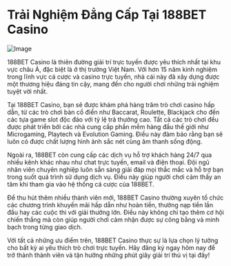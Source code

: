 # Trải Nghiệm Đẳng Cấp Tại 188BET Casino

![Image](https://github.com/user-attachments/assets/bd51ea9f-0666-407b-a7a7-98ead6de688c)

188BET Casino là thiên đường giải trí trực tuyến được yêu thích nhất tại khu vực châu Á, đặc biệt là ở thị trường Việt Nam. Với hơn 15 năm kinh nghiệm trong lĩnh vực cá cược và casino trực tuyến, nhà cái này đã xây dựng được một thương hiệu đáng tin cậy, mang đến cho người chơi những trải nghiệm tuyệt vời nhất.

Tại 188BET Casino, bạn sẽ được khám phá hàng trăm trò chơi casino hấp dẫn, từ các trò chơi bàn cổ điển như Baccarat, Roulette, Blackjack cho đến các tựa game slot độc đáo với tỷ lệ trả thưởng cao. Tất cả các trò chơi đều được phát triển bởi các nhà cung cấp phần mềm hàng đầu thế giới như Microgaming, Playtech và Evolution Gaming. Điều này đảm bảo rằng bạn sẽ luôn có được chất lượng hình ảnh sắc nét cùng âm thanh sống động.

Ngoài ra, 188BET còn cung cấp các dịch vụ hỗ trợ khách hàng 24/7 qua nhiều kênh khác nhau như chat trực tuyến, email và điện thoại. Đội ngũ nhân viên chuyên nghiệp luôn sẵn sàng giải đáp mọi thắc mắc và hỗ trợ bạn trong suốt quá trình sử dụng dịch vụ. Điều này giúp người chơi cảm thấy an tâm khi tham gia vào hệ thống cá cược của 188BET.

Để thu hút thêm nhiều thành viên mới, 188BET Casino thường xuyên tổ chức các chương trình khuyến mãi hấp dẫn như hoàn tiền, thưởng nạp tiền lần đầu hay các cuộc thi với giải thưởng lớn. Điều này không chỉ tạo thêm cơ hội chiến thắng mà còn giúp người chơi cảm nhận được sự công bằng và minh bạch trong từng giao dịch.

Với tất cả những ưu điểm trên, 188BET Casino thực sự là lựa chọn lý tưởng cho bất kỳ ai yêu thích trò chơi trực tuyến. Hãy đăng ký ngay hôm nay để trở thành thành viên và tận hưởng những phút giây giải trí thú vị tại đây!